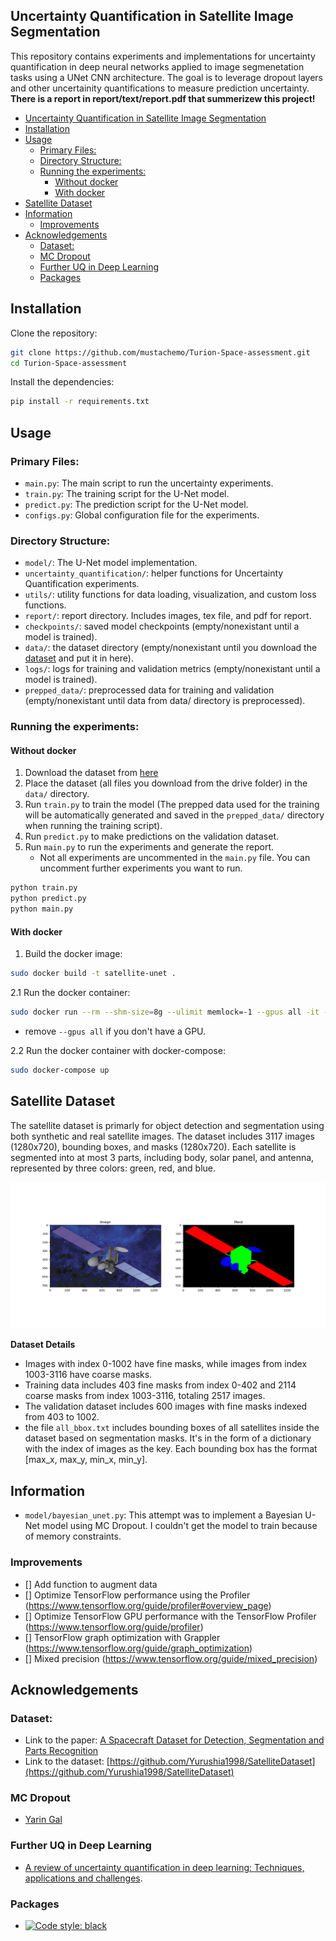 ## Uncertainty Quantification in Satellite Image Segmentation
This repository contains experiments and implementations for uncertainty quantification in deep neural networks applied to image segmenetation tasks using a UNet CNN architecture. The goal is to leverage dropout layers and other uncertainity quantifications to measure prediction uncertainty. **There is a report in report/text/report.pdf that summerizew this project!**

- [Uncertainty Quantification in Satellite Image Segmentation](#uncertainty-quantification-in-satellite-image-segmentation)
- [Installation](#installation)
- [Usage](#usage)
  - [Primary Files:](#primary-files)
  - [Directory Structure:](#directory-structure)
  - [Running the experiments:](#running-the-experiments)
    - [Without docker](#without-docker)
    - [With docker](#with-docker)
- [Satellite Dataset](#satellite-dataset)
- [Information](#information)
  - [Improvements](#improvements)
- [Acknowledgements](#acknowledgements)
  - [Dataset:](#dataset)
  - [MC Dropout](#mc-dropout)
  - [Further UQ in Deep Learning](#further-uq-in-deep-learning)
  - [Packages](#packages)

## Installation

Clone the repository:

```bash
git clone https://github.com/mustachemo/Turion-Space-assessment.git
cd Turion-Space-assessment
```

Install the dependencies:

```bash
pip install -r requirements.txt
```

## Usage

### Primary Files:

- `main.py`: The main script to run the uncertainty experiments.
- `train.py`: The training script for the U-Net model.
- `predict.py`: The prediction script for the U-Net model.
- `configs.py`: Global configuration file for the experiments.

### Directory Structure:

- `model/`: The U-Net model implementation.
- `uncertainty_quantification/`: helper functions for Uncertainty Quantification experiments.
- `utils/`: utility functions for data loading, visualization, and custom loss functions.
- `report/`: report directory. Includes images, tex file, and pdf for report.
- `checkpoints/`: saved model checkpoints (empty/nonexistant until a model is trained).
- `data/`: the dataset directory (empty/nonexistant until you download the [dataset](https://github.com/Yurushia1998/SatelliteDataset) and put it in here).
- `logs/`: logs for training and validation metrics (empty/nonexistant until a model is trained).
- `prepped_data/`: preprocessed data for training and validation (empty/nonexistant until data from data/ directory is preprocessed).

### Running the experiments:

#### Without docker

1. Download the dataset from [here](https://github.com/Yurushia1998/SatelliteDataset)
2. Place the dataset (all files you download from the drive folder) in the `data/` directory.
3. Run `train.py` to train the model (The prepped data used for the training will be automatically generated and saved in the `prepped_data/` directory when running the training script).
4. Run `predict.py` to make predictions on the validation dataset.
5. Run `main.py` to run the experiments and generate the report.
   - Not all experiments are uncommented in the `main.py` file. You can uncomment further experiments you want to run.

```bash
python train.py
python predict.py
python main.py
```

#### With docker

1. Build the docker image:

```bash
sudo docker build -t satellite-unet .
```

2.1 Run the docker container:

```bash
sudo docker run --rm --shm-size=8g --ulimit memlock=-1 --gpus all -it -v $(pwd)/prepped_data:/workspace satellite-unet
```

- remove `--gpus all` if you don't have a GPU.

2.2 Run the docker container with docker-compose:
  
  ```bash
  sudo docker-compose up
  ```

## Satellite Dataset

The satellite dataset is primarly for object detection and segmentation using both synthetic and real satellite images. The dataset includes 3117 images (1280x720), bounding boxes, and masks (1280x720). Each satellite is segmented into at most 3 parts, including body, solar panel, and antenna, represented by three colors: green, red, and blue.

![Example sample](report/images/original_input_sample.png)

**Dataset Details**

- Images with index 0-1002 have fine masks, while images from index 1003-3116 have coarse masks.
- Training data includes 403 fine masks from index 0-402 and 2114 coarse masks from index 1003-3116, totaling 2517 images.
- The validation dataset includes 600 images with fine masks indexed from 403 to 1002.
- the file `all_bbox.txt` includes bounding boxes of all satellites inside the dataset based on segmentation masks. It's in the form of a dictionary with the index of images as the key. Each bounding box has the format [max_x, max_y, min_x, min_y].

## Information

- `model/bayesian_unet.py`: This attempt was to implement a Bayesian U-Net model using MC Dropout. I couldn't get the model to train because of memory constraints.

### Improvements

- [] Add function to augment data
- [] Optimize TensorFlow performance using the Profiler (https://www.tensorflow.org/guide/profiler#overview_page)
- [] Optimize TensorFlow GPU performance with the TensorFlow Profiler (https://www.tensorflow.org/guide/profiler)
- [] TensorFlow graph optimization with Grappler (https://www.tensorflow.org/guide/graph_optimization)
- [] Mixed precision (https://www.tensorflow.org/guide/mixed_precision)

## Acknowledgements

### Dataset:

- Link to the paper: [A Spacecraft Dataset for Detection, Segmentation and Parts Recognition](https://arxiv.org/abs/2106.08186)
- Link to the dataset: [https://github.com/Yurushia1998/SatelliteDataset](https://github.com/Yurushia1998/SatelliteDataset)

### MC Dropout

- [Yarin Gal](https://www.cs.ox.ac.uk/people/yarin.gal/website/blog_3d801aa532c1ce.html)

### Further UQ in Deep Learning

- [A review of uncertainty quantification in deep learning: Techniques, applications and challenges](https://www.sciencedirect.com/science/article/pii/S1566253521001081).

### Packages

- [![Code style: black](https://img.shields.io/badge/code%20style-black-000000.svg)](https://github.com/psf/black)